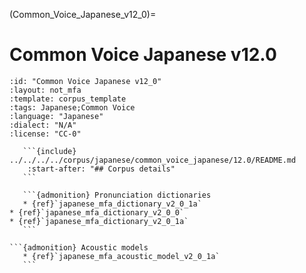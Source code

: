 
(Common_Voice_Japanese_v12_0)=
# Common Voice Japanese v12.0

``````{corpus} Common Voice Japanese v12.0
:id: "Common Voice Japanese v12_0"
:layout: not_mfa
:template: corpus_template
:tags: Japanese;Common Voice
:language: "Japanese"
:dialect: "N/A"
:license: "CC-0"

   ```{include} ../../../../corpus/japanese/common_voice_japanese/12.0/README.md
    :start-after: "## Corpus details"
   ```

   ```{admonition} Pronunciation dictionaries
   * {ref}`japanese_mfa_dictionary_v2_0_1a`
* {ref}`japanese_mfa_dictionary_v2_0_0`
* {ref}`japanese_mfa_dictionary_v2_0_1a`
   ```

```{admonition} Acoustic models
   * {ref}`japanese_mfa_acoustic_model_v2_0_1a`
   ```
``````
